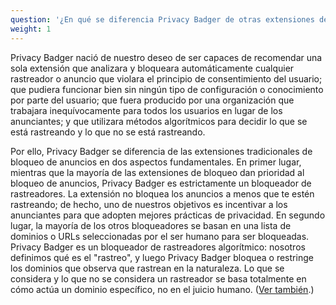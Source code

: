 ```yaml
---
question: '¿En qué se diferencia Privacy Badger de otras extensiones de bloqueo?'
weight: 1
---
```


Privacy Badger nació de nuestro deseo de ser capaces de recomendar una sola extensión que analizara y bloqueara automáticamente cualquier rastreador o anuncio que violara el principio de consentimiento del usuario; que pudiera funcionar bien sin ningún tipo de configuración o conocimiento por parte del usuario; que fuera producido por una organización que trabajara inequívocamente para todos los usuarios en lugar de los anunciantes; y que utilizara métodos algorítmicos para decidir lo que se está rastreando y lo que no se está rastreando.

Por ello, Privacy Badger se diferencia de las extensiones tradicionales de bloqueo de anuncios en dos aspectos fundamentales. En primer lugar, mientras que la mayoría de las extensiones de bloqueo dan prioridad al bloqueo de anuncios, Privacy Badger es estrictamente un bloqueador de rastreadores. La extensión no bloquea los anuncios a menos que te estén rastreando; de hecho, uno de nuestros objetivos es incentivar a los anunciantes para que adopten mejores prácticas de privacidad. En segundo lugar, la mayoría de los otros bloqueadores se basan en una lista de dominios o URLs seleccionadas por el ser humano para ser bloqueadas. Privacy Badger es un bloqueador de rastreadores algorítmico: nosotros definimos qué es el "rastreo", y luego Privacy Badger bloquea o restringe los dominios que observa que rastrean en la naturaleza. Lo que se considera y lo que no se considera un rastreador se basa totalmente en cómo actúa un dominio específico, no en el juicio humano. ([Ver también](#Is-Privacy-Badger-compatible-with-other-extensions%2c-including-other-adblockers).)
